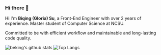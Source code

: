### Hi there 👋

<!--
**Beking0912/Beking0912** is a ✨ _special_ ✨ repository because its `README.md` (this file) appears on your GitHub profile.

Here are some ideas to get you started:

- 🔭 I’m currently working on Modao
- 🌱 I’m currently learning ...
- 👯 I’m looking to collaborate on ...
- 🤔 I’m looking for help with ...
- 💬 Ask me about ...
- 📫 How to reach me: ...
- 😄 Pronouns: ...
- ⚡ Fun fact: ...
-->
Hi I'm **Biqing (Gloria) Su**, a Front-End Engineer with over 2 years of experience. 
Master student of Computer Science at NCSU.

Committed to be with efficient workflow and maintainable and long-lasting code quality.

![beking's github stats](https://github-readme-stats.vercel.app/api?username=Beking0912&show_icons=true&count_private=true)
![Top Langs](https://github-readme-stats.vercel.app/api/top-langs/?username=Beking0912&layout=compact&count_private=true)
